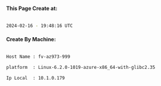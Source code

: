 
   
#### This Page Create at:

```bash

2024-02-16 - 19:48:16 UTC

```

#### Create By Machine:

```bash

Host Name : fv-az973-999

platform  : Linux-6.2.0-1019-azure-x86_64-with-glibc2.35

Ip Local  : 10.1.0.179

```

